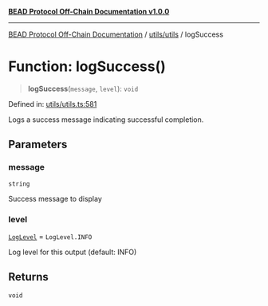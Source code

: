 [**BEAD Protocol Off-Chain Documentation v1.0.0**](../../../README.md)

***

[BEAD Protocol Off-Chain Documentation](../../../modules.md) / [utils/utils](../README.md) / logSuccess

# Function: logSuccess()

> **logSuccess**(`message`, `level`): `void`

Defined in: [utils/utils.ts:581](https://github.com/cmorgado/Bead-Cardano/blob/24017eb600ede1b71f111ffff6b54d88eb612b06/Aiken/bead/off-chain/utils/utils.ts#L581)

Logs a success message indicating successful completion.

## Parameters

### message

`string`

Success message to display

### level

[`LogLevel`](../enumerations/LogLevel.md) = `LogLevel.INFO`

Log level for this output (default: INFO)

## Returns

`void`
